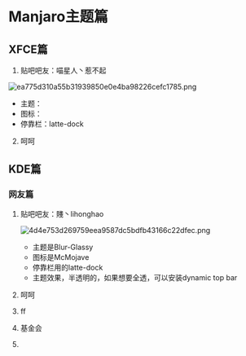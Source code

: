 # Manjaro主题篇

## XFCE篇

1. 贴吧吧友：喵星人丶惹不起

![ea775d310a55b31939850e0e4ba98226cefc1785.png](https://note.youdao.com/yws/res/3896/WEBRESOURCE49d2311c1fa200f70864096054b6d075)

- 主题：
- 图标：
- 停靠栏：latte-dock

2. 呵呵

## KDE篇

### 网友篇

1. 贴吧吧友：賤丶lihonghao
    
    ![4d4e753d269759eea9587dc5bdfb43166c22dfec.png](https://note.youdao.com/yws/res/3871/WEBRESOURCE414cfe1b7ef35d8b431a7ba7010b8fcf)

    - 主题是Blur-Glassy
    - 图标是McMojave
    - 停靠栏用的latte-dock
    - 主题效果，半透明的，如果想要全透，可以安装dynamic top bar
2. 呵呵
3. ff
4. 基金会
5. 

    
